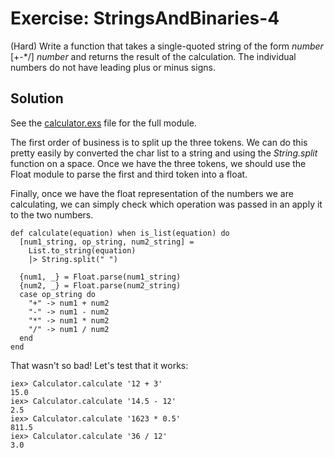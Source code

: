 # Exercise: StringsAndBinaries-4
(Hard) Write a function that takes a single-quoted string of the form *number* [+-*/] *number* and returns the result of the calculation. The individual numbers do not have leading plus or minus signs.

## Solution
See the [calculator.exs](./calculator.exs) file for the full module.

The first order of business is to split up the three tokens. We can do this pretty easily by converted the char list to a string and using the *String.split* function on a space. Once we have the three tokens, we should use the Float module to parse the first and third token into a float.

Finally, once we have the float representation of the numbers we are calculating, we can simply check which operation was passed in an apply it to the two numbers.

```
def calculate(equation) when is_list(equation) do
  [num1_string, op_string, num2_string] =
    List.to_string(equation)
    |> String.split(" ")

  {num1, _} = Float.parse(num1_string)
  {num2, _} = Float.parse(num2_string)
  case op_string do
    "+" -> num1 + num2
    "-" -> num1 - num2
    "*" -> num1 * num2
    "/" -> num1 / num2
  end
end
```

That wasn't so bad! Let's test that it works:
```
iex> Calculator.calculate '12 + 3'
15.0
iex> Calculator.calculate '14.5 - 12'
2.5
iex> Calculator.calculate '1623 * 0.5'
811.5
iex> Calculator.calculate '36 / 12'   
3.0
```
